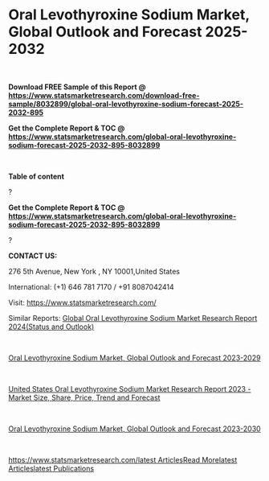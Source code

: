 <h1>Oral Levothyroxine Sodium Market, Global Outlook and Forecast 2025-2032</h1><br/><p><strong>Download FREE Sample of this Report @ <a href="https://www.statsmarketresearch.com/download-free-sample/8032899/global-oral-levothyroxine-sodium-forecast-2025-2032-895">https://www.statsmarketresearch.com/download-free-sample/8032899/global-oral-levothyroxine-sodium-forecast-2025-2032-895</a></strong></p>
 
 
 
 <div><b>Get the Complete Report & TOC @ <a href="https://www.statsmarketresearch.com/global-oral-levothyroxine-sodium-forecast-2025-2032-895-8032899">https://www.statsmarketresearch.com/global-oral-levothyroxine-sodium-forecast-2025-2032-895-8032899</a></b></div>
 
 
 
 <p><br />
 
 <b>Table of content</b></p>
 
 
 
 <p>? </p>
 
 
 
 <div><b>Get the Complete Report & TOC @ <a href="https://www.statsmarketresearch.com/global-oral-levothyroxine-sodium-forecast-2025-2032-895-8032899">https://www.statsmarketresearch.com/global-oral-levothyroxine-sodium-forecast-2025-2032-895-8032899</a></b></div>
 
 
 
 <p>? </p>
 
 
 
 <p><b>CONTACT US:</b><br />
 
 276 5th Avenue, New York , NY 10001,United States<br />
 
 International: (+1) 646 781 7170 / +91 8087042414<br />
 
 Visit: <a href="https://www.statsmarketresearch.com/">https://www.statsmarketresearch.com/</a><br />
 
 Similar Reports: <a href="https://www.statsmarketresearch.com/global-oral-levothyroxine-sodium-forecast-2025-2032-895-8032899">Global Oral Levothyroxine Sodium Market Research Report 2024(Status and Outlook)</a><br />
 
 <br />
 
 <a href="https://www.statsmarketresearch.com/global-oral-levothyroxine-sodium-forecast-2025-2032-895-8032899">Oral Levothyroxine Sodium Market, Global Outlook and Forecast 2023-2029</a><br />
 
 <br />
 
 <a href="https://www.statsmarketresearch.com/global-oral-levothyroxine-sodium-forecast-2025-2032-895-8032899">United States Oral Levothyroxine Sodium Market Research Report 2023 - Market Size, Share, Price, Trend and Forecast</a><br />
 
 <br />
 
 <a href="https://www.statsmarketresearch.com/global-oral-levothyroxine-sodium-forecast-2025-2032-895-8032899">Oral Levothyroxine Sodium Market, Global Outlook and Forecast 2023-2030</a><br />
 
 <br />
 
 <a href="https://gyeongbokgung.com">https://www.statsmarketresearch.com/</a><a href="https://hallyeomaritime.com">latest Articles</a><a href="https://jingwansa.com">Read More</a><a href="https://nguoiviet.jp/">latest Articles</a><a href="https://www.intelmarketresearch.com/">latest Publications</a></p>